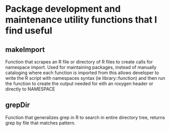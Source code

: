 # Package development and maintenance utility functions that I find useful

## makeImport
Function that scrapes an R file or directory of R files to create calls for namespace import. Used for maintaining packages, instead of manually cataloging where each function is imported from this allows developer to write the R script with namespaces syntax (ie library::function) and then run the function to create the output needed for eith an roxygen header or directly to NAMESPACE

## grepDir
Function that generalizes grep in R to search in entire directory tree, returns grep by file that matches pattern. 